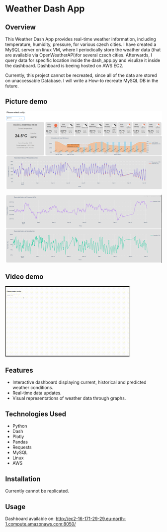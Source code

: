 # Weather Dash App

## Overview
This Weather Dash App provides real-time weather information, including temperature, humidity, pressure, for various czech cities.
I have created a MySQL server on linux VM, where I periodically store the weather data (that are available via OpenWeatherAPI)for several czech cities.
Afterwards, I query data for specific location inside the dash_app.py and visulize it inside the dashboard. Dashboard is beeing hosted on AWS EC2.

Currently, this project cannot be recreated, since all of the data are stored on unaccessable Database. I will write a How-to recreate MySQL DB in the future.

## Picture demo
![Picture demo1](https://github.com/Notlikethis314/WeatherDashboardv2/blob/main/preview1.png?raw=true)

![Picture demo2](https://github.com/Notlikethis314/WeatherDashboardv2/blob/main/preview2.png?raw=true)

## Video demo
![Video demo2](https://github.com/Notlikethis314/WeatherDashboardv2/blob/main/demo.gif?raw=true)

## Features
- Interactive dashboard displaying current, historical and predicted weather conditions.
- Real-time data updates.
- Visual representations of weather data through graphs.

## Technologies Used
- Python
- Dash
- Plotly
- Pandas
- Requests
- MySQL
- Linux
- AWS

## Installation
Currently cannot be replicated.

## Usage
Dashboard available on:
http://ec2-16-171-29-29.eu-north-1.compute.amazonaws.com:8050/